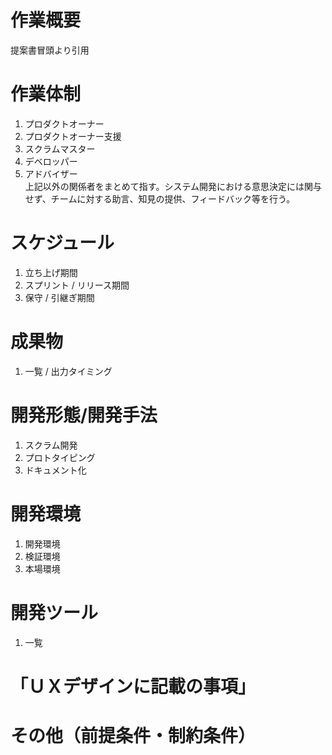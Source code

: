 # 作業概要
提案書冒頭より引用

# 作業体制
1. プロダクトオーナー
1. プロダクトオーナー支援
1. スクラムマスター
1. デベロッパー
1. アドバイザー  
上記以外の関係者をまとめて指す。システム開発における意思決定には関与せず、チームに対する助言、知見の提供、フィードバック等を行う。

# スケジュール
1. 立ち上げ期間
1. スプリント / リリース期間
1. 保守 / 引継ぎ期間

# 成果物
1. 一覧 / 出力タイミング

# 開発形態/開発手法
1. スクラム開発
1. プロトタイピング
1. ドキュメント化

# 開発環境
1. 開発環境
1. 検証環境
1. 本場環境

# 開発ツール
1. 一覧

# 「ＵＸデザインに記載の事項」

# その他（前提条件・制約条件）




